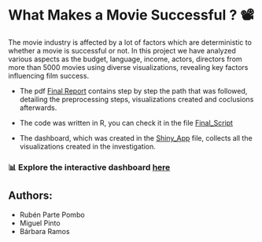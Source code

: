 # What Makes a Movie Successful ? 📽️
The movie industry is affected by a lot of factors which are deterministic to whether a movie is successful or not. In this project we have analyzed various aspects as the budget, language, income, actors, directors from more than 5000 movies using diverse visualizations, revealing key factors influencing film success. 

- The pdf [Final Report](Final_report.pdf) contains step by step the path that was followed, detailing the preprocessing steps, visualizations created and coclusions afterwards.

- The code was written in R, you can check it in the file [Final_Script](Final_Script.R)


- The dashboard, which was created in the [Shiny_App](Shiny_App.R) file, collects all the visualizations created in the investigation.

### 📊 Explore the interactive dashboard [here](https://rubenpartepombo.shinyapps.io/final_project/)


## Authors:
- Rubén Parte Pombo 
- Miguel Pinto 
- Bárbara Ramos
